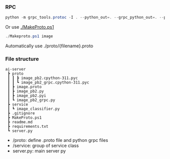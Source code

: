 ### RPC
```powershell
python -m grpc_tools.protoc -I . --python_out=. --grpc_python_out=. --pyi_out=. ./proto/image.proto
```
Or use [./MakeProto.ps1](./MakeProto.ps1)
```powershell
./Makeproto.ps1 image
```
Automatically use ./proto/{filename}.proto

### File structure
```
ai-server
 ┣ proto
 ┃ ┃ ┣ image_pb2.cpython-311.pyc
 ┃ ┃ ┗ image_pb2_grpc.cpython-311.pyc
 ┃ ┣ image.proto
 ┃ ┣ image_pb2.py
 ┃ ┣ image_pb2.pyi
 ┃ ┗ image_pb2_grpc.py
 ┣ service
 ┃ ┗ image_classifier.py
 ┣ .gitignore
 ┣ MakeProto.ps1
 ┣ readme.md
 ┣ requirements.txt
 ┗ server.py
 ```

 - /proto: define .proto file and python grpc files
 - /service: group of service class
 - server.py: main server py